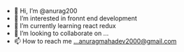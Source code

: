 - 👋 Hi, I’m @anurag200
- 👀 I’m interested in fronnt end development 
- 🌱 I’m currently learning react redux
- 💞️ I’m looking to collaborate on ...
- 📫 How to reach me ...anuragmahadev2000@gmail.com

<!---
anurag200/anurag200 is a ✨ special ✨ repository because its `README.md` (this file) appears on your GitHub profile.
You can click the Preview link to take a look at your changes.
--->
